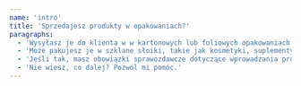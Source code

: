 ```yaml
---
name: 'intro'
title: 'Sprzedajesz produkty w opakowaniach?'
paragraphs:
  - 'Wysyłasz je do klienta w w kartonowych lub foliowych opakowaniach np. ubrania, książki, kalendarze?'
  - 'Może pakujesz je w szklane słoiki, takie jak kosmetyki, suplementy diety czy produkty do kąpieli?'
  - 'Jeśli tak, masz obowiązki sprawozdawcze dotyczące wprowadzania produktów w opakowaniach na rynek, opłat produktowych oraz poziomów recyklingu i odzysku dla tych opakowań.'
  - 'Nie wiesz, co dalej? Pozwól mi pomóc.'
---
```

